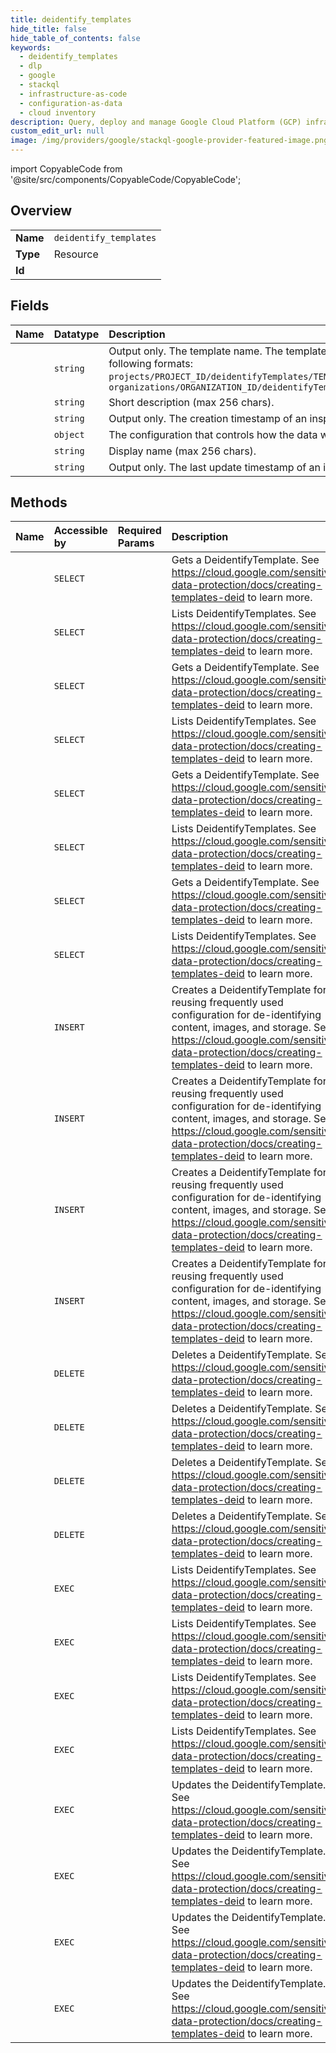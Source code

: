 ```yaml
---
title: deidentify_templates
hide_title: false
hide_table_of_contents: false
keywords:
  - deidentify_templates
  - dlp
  - google    
  - stackql
  - infrastructure-as-code
  - configuration-as-data
  - cloud inventory
description: Query, deploy and manage Google Cloud Platform (GCP) infrastructure and resources using SQL
custom_edit_url: null
image: /img/providers/google/stackql-google-provider-featured-image.png
---
```


import CopyableCode from '@site/src/components/CopyableCode/CopyableCode';




## Overview
<table><tbody>
<tr><td><b>Name</b></td><td><code>deidentify_templates</code></td></tr>
<tr><td><b>Type</b></td><td>Resource</td></tr>
<tr><td><b>Id</b></td><td><CopyableCode code="dlp.deidentify_templates" /></td></tr>
</tbody></table>

## Fields
| Name | Datatype | Description |
|:-----|:---------|:------------|
| <CopyableCode code="name" /> | `string` | Output only. The template name. The template will have one of the following formats: `projects/PROJECT_ID/deidentifyTemplates/TEMPLATE_ID` OR `organizations/ORGANIZATION_ID/deidentifyTemplates/TEMPLATE_ID` |
| <CopyableCode code="description" /> | `string` | Short description (max 256 chars). |
| <CopyableCode code="createTime" /> | `string` | Output only. The creation timestamp of an inspectTemplate. |
| <CopyableCode code="deidentifyConfig" /> | `object` | The configuration that controls how the data will change. |
| <CopyableCode code="displayName" /> | `string` | Display name (max 256 chars). |
| <CopyableCode code="updateTime" /> | `string` | Output only. The last update timestamp of an inspectTemplate. |
## Methods
| Name | Accessible by | Required Params | Description |
|:-----|:--------------|:----------------|:------------|
| <CopyableCode code="organizations_deidentify_templates_get" /> | `SELECT` | <CopyableCode code="deidentifyTemplatesId, organizationsId" /> | Gets a DeidentifyTemplate. See https://cloud.google.com/sensitive-data-protection/docs/creating-templates-deid to learn more. |
| <CopyableCode code="organizations_deidentify_templates_list" /> | `SELECT` | <CopyableCode code="organizationsId" /> | Lists DeidentifyTemplates. See https://cloud.google.com/sensitive-data-protection/docs/creating-templates-deid to learn more. |
| <CopyableCode code="organizations_locations_deidentify_templates_get" /> | `SELECT` | <CopyableCode code="deidentifyTemplatesId, locationsId, organizationsId" /> | Gets a DeidentifyTemplate. See https://cloud.google.com/sensitive-data-protection/docs/creating-templates-deid to learn more. |
| <CopyableCode code="organizations_locations_deidentify_templates_list" /> | `SELECT` | <CopyableCode code="locationsId, organizationsId" /> | Lists DeidentifyTemplates. See https://cloud.google.com/sensitive-data-protection/docs/creating-templates-deid to learn more. |
| <CopyableCode code="projects_deidentify_templates_get" /> | `SELECT` | <CopyableCode code="deidentifyTemplatesId, projectsId" /> | Gets a DeidentifyTemplate. See https://cloud.google.com/sensitive-data-protection/docs/creating-templates-deid to learn more. |
| <CopyableCode code="projects_deidentify_templates_list" /> | `SELECT` | <CopyableCode code="projectsId" /> | Lists DeidentifyTemplates. See https://cloud.google.com/sensitive-data-protection/docs/creating-templates-deid to learn more. |
| <CopyableCode code="projects_locations_deidentify_templates_get" /> | `SELECT` | <CopyableCode code="deidentifyTemplatesId, locationsId, projectsId" /> | Gets a DeidentifyTemplate. See https://cloud.google.com/sensitive-data-protection/docs/creating-templates-deid to learn more. |
| <CopyableCode code="projects_locations_deidentify_templates_list" /> | `SELECT` | <CopyableCode code="locationsId, projectsId" /> | Lists DeidentifyTemplates. See https://cloud.google.com/sensitive-data-protection/docs/creating-templates-deid to learn more. |
| <CopyableCode code="organizations_deidentify_templates_create" /> | `INSERT` | <CopyableCode code="organizationsId" /> | Creates a DeidentifyTemplate for reusing frequently used configuration for de-identifying content, images, and storage. See https://cloud.google.com/sensitive-data-protection/docs/creating-templates-deid to learn more. |
| <CopyableCode code="organizations_locations_deidentify_templates_create" /> | `INSERT` | <CopyableCode code="locationsId, organizationsId" /> | Creates a DeidentifyTemplate for reusing frequently used configuration for de-identifying content, images, and storage. See https://cloud.google.com/sensitive-data-protection/docs/creating-templates-deid to learn more. |
| <CopyableCode code="projects_deidentify_templates_create" /> | `INSERT` | <CopyableCode code="projectsId" /> | Creates a DeidentifyTemplate for reusing frequently used configuration for de-identifying content, images, and storage. See https://cloud.google.com/sensitive-data-protection/docs/creating-templates-deid to learn more. |
| <CopyableCode code="projects_locations_deidentify_templates_create" /> | `INSERT` | <CopyableCode code="locationsId, projectsId" /> | Creates a DeidentifyTemplate for reusing frequently used configuration for de-identifying content, images, and storage. See https://cloud.google.com/sensitive-data-protection/docs/creating-templates-deid to learn more. |
| <CopyableCode code="organizations_deidentify_templates_delete" /> | `DELETE` | <CopyableCode code="deidentifyTemplatesId, organizationsId" /> | Deletes a DeidentifyTemplate. See https://cloud.google.com/sensitive-data-protection/docs/creating-templates-deid to learn more. |
| <CopyableCode code="organizations_locations_deidentify_templates_delete" /> | `DELETE` | <CopyableCode code="deidentifyTemplatesId, locationsId, organizationsId" /> | Deletes a DeidentifyTemplate. See https://cloud.google.com/sensitive-data-protection/docs/creating-templates-deid to learn more. |
| <CopyableCode code="projects_deidentify_templates_delete" /> | `DELETE` | <CopyableCode code="deidentifyTemplatesId, projectsId" /> | Deletes a DeidentifyTemplate. See https://cloud.google.com/sensitive-data-protection/docs/creating-templates-deid to learn more. |
| <CopyableCode code="projects_locations_deidentify_templates_delete" /> | `DELETE` | <CopyableCode code="deidentifyTemplatesId, locationsId, projectsId" /> | Deletes a DeidentifyTemplate. See https://cloud.google.com/sensitive-data-protection/docs/creating-templates-deid to learn more. |
| <CopyableCode code="_organizations_deidentify_templates_list" /> | `EXEC` | <CopyableCode code="organizationsId" /> | Lists DeidentifyTemplates. See https://cloud.google.com/sensitive-data-protection/docs/creating-templates-deid to learn more. |
| <CopyableCode code="_organizations_locations_deidentify_templates_list" /> | `EXEC` | <CopyableCode code="locationsId, organizationsId" /> | Lists DeidentifyTemplates. See https://cloud.google.com/sensitive-data-protection/docs/creating-templates-deid to learn more. |
| <CopyableCode code="_projects_deidentify_templates_list" /> | `EXEC` | <CopyableCode code="projectsId" /> | Lists DeidentifyTemplates. See https://cloud.google.com/sensitive-data-protection/docs/creating-templates-deid to learn more. |
| <CopyableCode code="_projects_locations_deidentify_templates_list" /> | `EXEC` | <CopyableCode code="locationsId, projectsId" /> | Lists DeidentifyTemplates. See https://cloud.google.com/sensitive-data-protection/docs/creating-templates-deid to learn more. |
| <CopyableCode code="organizations_deidentify_templates_patch" /> | `EXEC` | <CopyableCode code="deidentifyTemplatesId, organizationsId" /> | Updates the DeidentifyTemplate. See https://cloud.google.com/sensitive-data-protection/docs/creating-templates-deid to learn more. |
| <CopyableCode code="organizations_locations_deidentify_templates_patch" /> | `EXEC` | <CopyableCode code="deidentifyTemplatesId, locationsId, organizationsId" /> | Updates the DeidentifyTemplate. See https://cloud.google.com/sensitive-data-protection/docs/creating-templates-deid to learn more. |
| <CopyableCode code="projects_deidentify_templates_patch" /> | `EXEC` | <CopyableCode code="deidentifyTemplatesId, projectsId" /> | Updates the DeidentifyTemplate. See https://cloud.google.com/sensitive-data-protection/docs/creating-templates-deid to learn more. |
| <CopyableCode code="projects_locations_deidentify_templates_patch" /> | `EXEC` | <CopyableCode code="deidentifyTemplatesId, locationsId, projectsId" /> | Updates the DeidentifyTemplate. See https://cloud.google.com/sensitive-data-protection/docs/creating-templates-deid to learn more. |
